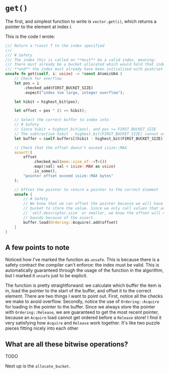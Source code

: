 # `get()`

The first, and simplest function to write is `vector.get(i)`, which returns a
pointer to the element at index _i_.

This is the code I wrote:

```rust
/// Return a *const T to the index specified
///
/// # Safety
/// The index this is called on **must** be a valid index, meaning:
/// there must already be a bucket allocated which would hold that index
/// **and** the index must already have been initialized with push/set
unsafe fn get(&self, i: usize) -> *const AtomicU64 {
    // Check for overflow
    let pos = i
        .checked_add(FIRST_BUCKET_SIZE)
        .expect("index too large, integer overflow");

    let hibit = highest_bit(pos);

    let offset = pos ^ (1 << hibit);

    // Select the correct buffer to index into
    // # Safety
    // Since hibit = highest_bit(pos), and pos >= FIRST_BUCKET_SIZE
    // The subtraction hibit - highest_bit(FIRST_BUCKET_SIZE) cannot underflow
    let buffer = &self.buffers[(hibit - highest_bit(FIRST_BUCKET_SIZE)) as usize];

    // Check that the offset doesn't exceed isize::MAX
    assert!(
        offset
            .checked_mul(mem::size_of::<T>())
            .map(|val| val < isize::MAX as usize)
            .is_some(),
        "pointer offset exceed isize::MAX bytes"
    );

    // Offset the pointer to return a pointer to the correct element
    unsafe {
        // # Safety
        // We know that we can offset the pointer because we will have allocated a
        // bucket to store the value. Since we only call values that are
        // `self.descriptor.size` or smaller, we know the offset will not go out of
        // bounds because of the assert.
        buffer.load(Ordering::Acquire).add(offset)
    }
}
```

## A few points to note

Noticed how I've marked the function as `unsafe`. This is because there is a
safety contract the compiler can't enforce: the index must be valid. This is
automatically guaranteed through the usage of the function in the algorithm, but
I marked it `unsafe` just to be explicit.

The function is pretty straightforward: we calculate which buffer the item is
in, load the pointer to the start of the buffer, and offset it to the correct
element. There are two things I want to point out. First, notice all the checks
we make to avoid overflow. Secondly, notice the use of `Ordering::Acquire` for
loading in the pointer to the buffer. Since we always store the pointer with
`Ordering::Release`, we are guaranteed to get the most recent pointer, because
an `Acquire` load cannot get ordered before a `Release` store! I find it very
satisfying how `Acquire` and `Release` work together. It's like two puzzle
pieces fitting nicely into each other

## What are all these bitwise operations?

TODO

Next up is the `allocate_bucket`.

